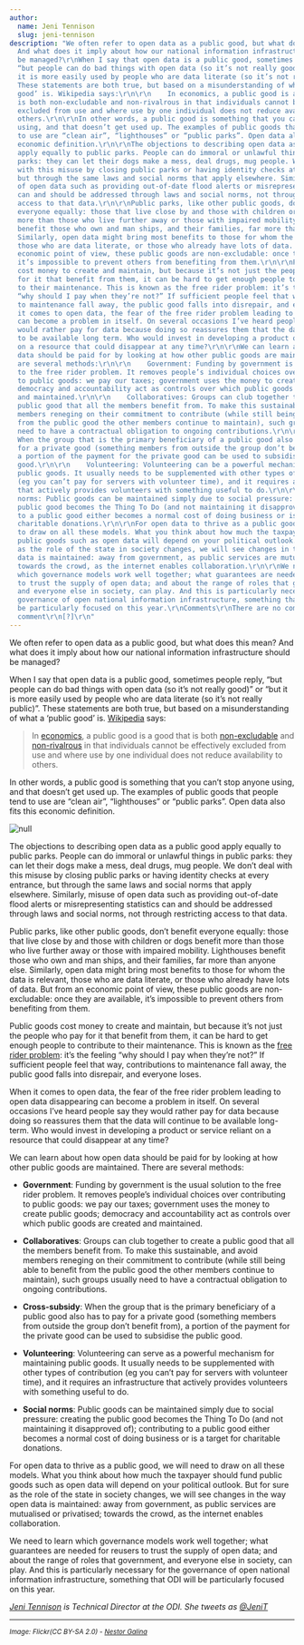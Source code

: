 ```yaml
---
author:
  name: Jeni Tennison
  slug: jeni-tennison
description: "We often refer to open data as a public good, but what does this mean?
  And what does it imply about how our national information infrastructure should
  be managed?\r\nWhen I say that open data is a public good, sometimes people reply,
  “but people can do bad things with open data (so it’s not really good)” or “but
  it is more easily used by people who are data literate (so it’s not really public)”.
  These statements are both true, but based on a misunderstanding of what a ‘public
  good’ is. Wikipedia says:\r\n\r\n    In economics, a public good is a good that
  is both non-excludable and non-rivalrous in that individuals cannot be effectively
  excluded from use and where use by one individual does not reduce availability to
  others.\r\n\r\nIn other words, a public good is something that you can’t stop anyone
  using, and that doesn’t get used up. The examples of public goods that people tend
  to use are “clean air”, “lighthouses” or “public parks”. Open data also fits this
  economic definition.\r\n\r\nThe objections to describing open data as a public good
  apply equally to public parks. People can do immoral or unlawful things in public
  parks: they can let their dogs make a mess, deal drugs, mug people. We don’t deal
  with this misuse by closing public parks or having identity checks at every entrance,
  but through the same laws and social norms that apply elsewhere. Similarly, misuse
  of open data such as providing out-of-date flood alerts or misrepresenting statistics
  can and should be addressed through laws and social norms, not through restricting
  access to that data.\r\n\r\nPublic parks, like other public goods, don’t benefit
  everyone equally: those that live close by and those with children or dogs benefit
  more than those who live further away or those with impaired mobility. Lighthouses
  benefit those who own and man ships, and their families, far more than anyone else.
  Similarly, open data might bring most benefits to those for whom the data is relevant,
  those who are data literate, or those who already have lots of data. But from an
  economic point of view, these public goods are non-excludable: once they are available,
  it’s impossible to prevent others from benefiting from them.\r\n\r\nPublic goods
  cost money to create and maintain, but because it’s not just the people who pay
  for it that benefit from them, it can be hard to get enough people to contribute
  to their maintenance. This is known as the free rider problem: it’s the feeling
  “why should I pay when they’re not?” If sufficient people feel that way, contributions
  to maintenance fall away, the public good falls into disrepair, and everyone loses.\r\n\r\nWhen
  it comes to open data, the fear of the free rider problem leading to open data disappearing
  can become a problem in itself. On several occasions I’ve heard people say they
  would rather pay for data because doing so reassures them that the data will continue
  to be available long term. Who would invest in developing a product or service reliant
  on a resource that could disappear at any time?\r\n\r\nWe can learn about how open
  data should be paid for by looking at how other public goods are maintained. There
  are several methods:\r\n\r\n    Government: Funding by government is the usual solution
  to the free rider problem. It removes people’s individual choices over contributing
  to public goods: we pay our taxes; government uses the money to create public goods;
  democracy and accountability act as controls over which public goods are created
  and maintained.\r\n\r\n    Collaboratives: Groups can club together to create a
  public good that all the members benefit from. To make this sustainable, and avoid
  members reneging on their commitment to contribute (while still being able to benefit
  from the public good the other members continue to maintain), such groups usually
  need to have a contractual obligation to ongoing contributions.\r\n\r\n    Cross-subsidy:
  When the group that is the primary beneficiary of a public good also has to pay
  for a private good (something members from outside the group don’t benefit from),
  a portion of the payment for the private good can be used to subsidise the public
  good.\r\n\r\n    Volunteering: Volunteering can be a powerful mechanism for maintaining
  public goods. It usually needs to be supplemented with other types of contribution
  (eg you can’t pay for servers with volunteer time), and it requires an infrastructure
  that actively provides volunteers with something useful to do.\r\n\r\n    Social
  norms: Public goods can be maintained simply due to social pressure: creating the
  public good becomes the Thing To Do (and not maintaining it disapproved of); contributing
  to a public good either becomes a normal cost of doing business or is a target for
  charitable donations.\r\n\r\nFor open data to thrive as a public good, we will need
  to draw on all these models. What you think about how much the taxpayer should fund
  public goods such as open data will depend on your political outlook. But for sure
  as the role of the state in society changes, we will see changes in the way open
  data is maintained: away from government, as public services are mutualised or privatised;
  towards the crowd, as the internet enables collaboration.\r\n\r\nWe need to learn
  which governance models work well together; what guarantees are needed for reusers
  to trust the supply of open data; and about the range of roles that government,
  and everyone else in society, can play. And this is particularly necessary for the
  governance of open national information infrastructure, something that ODI will
  be particularly focused on this year.\r\nComments\r\nThere are no comments yet.\r\nAdd
  comment\r\n[?]\r\n"
---
```


<p>We often refer to open data as a public good, but what does this mean? And what does it imply about how our national information infrastructure should be managed?</p>

<p>When I say that open data is a public good, sometimes people reply, “but people can do bad things with open data (so it’s not really good)” or “but it is more easily used by people who are data literate (so it’s not really public)”. These statements are both true, but based on a misunderstanding of what a ‘public good’ is. <a rel="external" href="https://www.google.com/url?q=https%3A%2F%2Fen.wikipedia.org%2Fwiki%2FPublic_good&amp;sa=D&amp;sntz=1&amp;usg=AFQjCNHPyMCfxvMUv46aesDbtTzP7OK48w">Wikipedia</a> says:</p>

<blockquote>
  <p>In <a rel="external" href="https://www.google.com/url?q=https%3A%2F%2Fen.wikipedia.org%2Fwiki%2FEconomics&amp;sa=D&amp;sntz=1&amp;usg=AFQjCNHEap_CeJm80puEOfOZNC8wTW1btA">economics</a>, a public good is a good that is both <a rel="external" href="http://goo.gl/s6S2ro">non-excludable</a> and <a rel="external" href="http://goo.gl/T9W076">non-rivalrous</a> in that individuals cannot be effectively excluded from use and where use by one individual does not reduce availability to others.</p>
</blockquote>

<p>In other words, a public good is something that you can’t stop anyone using, and that doesn’t get used up. The examples of public goods that people tend to use are “clean air”, “lighthouses” or “public parks”. Open data also fits this economic definition.</p>

<p><img src="http://bd7a65e2cb448908f934-86a50c88e47af9e1fb58ce0672b5a500.r32.cf3.rackcdn.com/uploads/assets/ed/ad/54edaddb1f986a085a000021/3221905368_63efbddfc1_o___Rectangle_2___Flickr__CCBYSA__-_Ne.jpg" alt="null" class="img" id="attachment-54edaddbd0d4625695000004" /></p>

<p>The objections to describing open data as a public good apply equally to public parks. People can do immoral or unlawful things in public parks: they can let their dogs make a mess, deal drugs, mug people. We don’t deal with this misuse by closing public parks or having identity checks at every entrance, but through the same laws and social norms that apply elsewhere. Similarly, misuse of open data such as providing out-of-date flood alerts or misrepresenting statistics can and should be addressed through laws and social norms, not through restricting access to that data.</p>

<p>Public parks, like other public goods, don’t benefit everyone equally: those that live close by and those with children or dogs benefit more than those who live further away or those with impaired mobility. Lighthouses benefit those who own and man ships, and their families, far more than anyone else. Similarly, open data might bring most benefits to those for whom the data is relevant, those who are data literate, or those who already have lots of data. But from an economic point of view, these public goods are non-excludable: once they are available, it’s impossible to prevent others from benefiting from them.</p>

<p>Public goods cost money to create and maintain, but because it’s not just the people who pay for it that benefit from them, it can be hard to get enough people to contribute to their maintenance. This is known as the <a rel="external" href="https://www.google.com/url?q=https%3A%2F%2Fen.wikipedia.org%2Fwiki%2FFree_rider_problem&amp;sa=D&amp;sntz=1&amp;usg=AFQjCNEVe5AYqxJkV4Qoe8sKgGSZR8DNOg">free rider problem</a>: it’s the feeling “why should I pay when they’re not?” If sufficient people feel that way, contributions to maintenance fall away, the public good falls into disrepair, and everyone loses.</p>

<p>When it comes to open data, the fear of the free rider problem leading to open data disappearing can become a problem in itself. On several occasions I’ve heard people say they would rather pay for data because doing so reassures them that the data will continue to be available long-term. Who would invest in developing a product or service reliant on a resource that could disappear at any time?</p>

<p>We can learn about how open data should be paid for by looking at how other public goods are maintained. There are several methods:</p>

<ul>
  <li>
    <p><strong>Government</strong>: Funding by government is the usual solution to the free rider problem. It removes people’s individual choices over contributing to public goods: we pay our taxes; government uses the money to create public goods; democracy and accountability act as controls over which public goods are created and maintained.</p>
  </li>
  <li>
    <p><strong>Collaboratives</strong>: Groups can club together to create a public good that all the members benefit from. To make this sustainable, and avoid members reneging on their commitment to contribute (while still being able to benefit from the public good the other members continue to maintain), such groups usually need to have a contractual obligation to ongoing contributions.</p>
  </li>
  <li>
    <p><strong>Cross-subsidy</strong>: When the group that is the primary beneficiary of a public good also has to pay for a private good (something members from outside the group don’t benefit from), a portion of the payment for the private good can be used to subsidise the public good.</p>
  </li>
  <li>
    <p><strong>Volunteering</strong>: Volunteering can serve as a powerful mechanism for maintaining public goods. It usually needs to be supplemented with other types of contribution (eg you can’t pay for servers with volunteer time), and it requires an infrastructure that actively provides volunteers with something useful to do.</p>
  </li>
  <li>
    <p><strong>Social norms</strong>: Public goods can be maintained simply due to social pressure: creating the public good becomes the Thing To Do (and not maintaining it disapproved of); contributing to a public good either becomes a normal cost of doing business or is a target for charitable donations.</p>
  </li>
</ul>

<p>For open data to thrive as a public good, we will need to draw on all these models. What you think about how much the taxpayer should fund public goods such as open data will depend on your political outlook. But for sure as the role of the state in society changes, we will see changes in the way open data is maintained: away from government, as public services are mutualised or privatised; towards the crowd, as the internet enables collaboration.</p>

<p>We need to learn which governance models work well together; what guarantees are needed for reusers to trust the supply of open data; and about the range of roles that government, and everyone else in society, can play. And this is particularly necessary for the governance of open national information infrastructure, something that ODI will be particularly focused on this year.</p>

<p><em><a rel="external" href="http://theodi.org/team/jeni-tennison" title="Jeni Tennison">Jeni Tennison</a> is Technical Director at the ODI. She tweets as <a rel="external" href="https://twitter.com/JeniT" title="@JeniT">@JeniT</a></em></p>

<hr />
<p><small><i>Image: Flickr(CC BY-SA 2.0) - <a title="Flickr attribution" href="https://www.flickr.com/photos/nestorgalina/3221905368">Nestor Galina</a></i></small></p>
